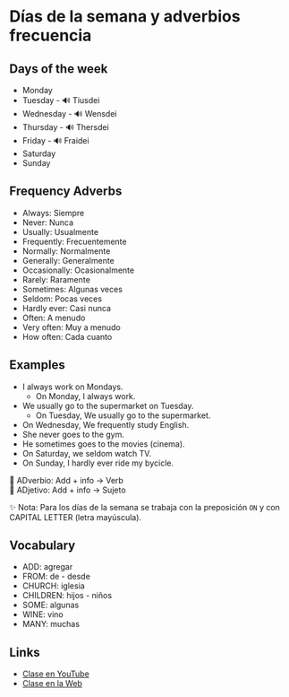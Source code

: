 # Días de la semana y adverbios frecuencia

## Days of the week

- Monday
- Tuesday - 🔊 Tiusdei 
- Wednesday - 🔊 Wensdei
- Thursday - 🔊 Thersdei
- Friday - 🔊 Fraidei
- Saturday
- Sunday

## Frequency Adverbs

- Always: Siempre
- Never: Nunca
- Usually: Usualmente
- Frequently: Frecuentemente
- Normally: Normalmente
- Generally: Generalmente
- Occasionally: Ocasionalmente
- Rarely: Raramente
- Sometimes: Algunas veces
- Seldom: Pocas veces
- Hardly ever: Casi nunca
- Often: A menudo
- Very often: Muy a menudo
- How often: Cada cuanto

## Examples

- I always work on Mondays.
	- On Monday, I always work.
- We usually go to the supermarket on Tuesday.
	- On Tuesday, We usually go to the supermarket.
- On Wednesday, We frequently study English.
- She never goes to the gym.
- He sometimes goes to the movies (cinema).
- On Saturday, we seldom watch TV.
- On Sunday, I hardly ever ride my bycicle.


📌 ADverbio: Add + info -> Verb   
📌 ADjetivo: Add + info -> Sujeto


✨ Nota: Para los días de la semana se trabaja con la preposición `ON` y con CAPITAL LETTER (letra mayúscula). 

## Vocabulary

- ADD: agregar  
- FROM: de - desde
- CHURCH: iglesia  
- CHILDREN: hijos - niños
- SOME: algunas  
- WINE: vino  
- MANY: muchas   

## Links

- [Clase en YouTube](https://www.youtube.com/watch?v=70aq3hZhrXw&list=PLgrNDDl9MxYmUmf19zPiljdg8FKIRmP78&index=20)    
- [Clase en la Web](https://www.pacho8a.com/ingl%C3%A9s/curso-ingl%C3%A9s-desde-cero/lecci%C3%B3n-17/)